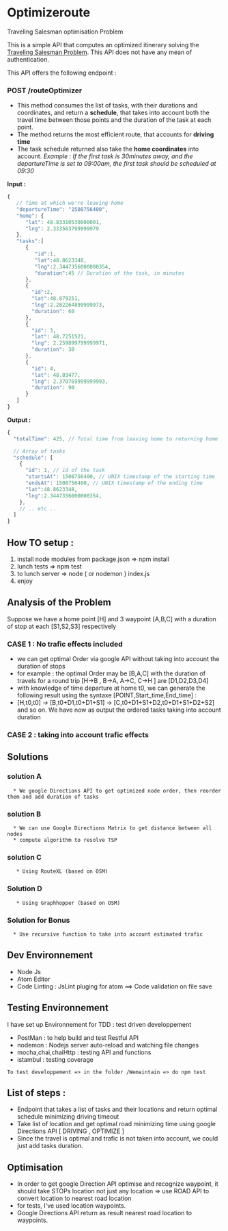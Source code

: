 # Optimizeroute

Traveling Salesman optimisation Problem

This is a simple API that computes an optimized itinerary solving the [Traveling Salesman Problem](https://developers.google.com/optimization/routing/tsp/tsp).
This API does not have any mean of authentication.

This API offers the following endpoint : 

### POST /routeOptimizer

- This method consumes the list of tasks, with their durations and coordinates, and return a **schedule**, that takes into account both the travel time between those points and the duration of the task at each point.
- The method returns the most efficient route, that accounts for **driving time**
- The task schedule returned also take the **home coordinates** into account. *Example : If the first task is 30minutes away, and the departureTime is set to 09:00am, the first task should be scheduled at 09:30*

**Input :**

```javascript
{
   // Time at which we're leaving home
   "departureTime": "1508756400",
   "home": {
      "lat": 48.83310530000001,
      "lng": 2.333563799999979
   },
   "tasks":[
      {
         "id":1,
         "lat":48.8623348,
         "lng":2.3447356000000354,
         "duration":45 // Duration of the task, in minutes
      },
      {
        "id":2,
        "lat":48.879251,
        "lng":2.282264899999973,
        "duration": 60
      },
      {
        "id": 3,
        "lat": 48.7251521,
        "lng": 2.259899799999971,
        "duration": 30
      },
      {
        "id": 4,
        "lat": 48.83477,
        "lng": 2.370769999999993,
        "duration": 90
      }
   ]
}
```

**Output :**
```javascript
{
  "totalTime": 425, // Total time from leaving home to returning home

  // Array of tasks
  "schedule": [
    {
      "id": 1, // id of the task
      "startsAt": 1508756400, // UNIX timestamp of the starting time
      "endsAt": 1508756400, // UNIX timestamp of the ending time
      "lat":48.8623348,
      "lng":2.3447356000000354,
    },
    // .. etc ..
  ]
}
```
## How TO setup :

1. install node modules from package.json => npm install
2. lunch tests => npm test
3. to lunch server => node ( or nodemon ) index.js
4. enjoy

## Analysis of the Problem

Suppose we have a home point [H] and 3 waypoint [A,B,C] with a duration of stop at each [S1,S2,S3] respectively


### CASE 1 : No trafic effects included

- we can get optimal Order via google API without taking into account the duration of stops
- for example : the optimal Order may be [B,A,C] with the duration of travels for a round trip [H->B , B->A, A->C, C->H ] are [D1,D2,D3,D4]
- with knowledge of time departure at home t0, we can generate the following result using the syntaxe [POINT,Start_time,End_time] :
- [H,t0,t0] -> [B,t0+D1,t0+D1+S1] -> [C,t0+D1+S1+D2,t0+D1+S1+D2+S2] and so on. We have now as output the ordered tasks taking into account duration

### CASE 2 : taking into account trafic effects

## Solutions

  ### solution A

      * We google Directions API to get optimized node order, then reorder them and add duration of tasks

 ### solution B

      * We can use Google Directions Matrix to get distance between all nodes
      * compute algorithm to resolve TSP

 ### solution C

       * Using RouteXL (based on OSM)

 ### Solution D

       * Using Graphhopper (based on OSM)

 ### Solution for Bonus

      * Use recursive function to take into account estimated trafic

## Dev Environnement

* Node Js
* Atom Editor
* Code Linting : JsLint pluging for atom  ==> Code validation on file save

## Testing Environnement

I have set up Environnement for TDD : test driven developpement

* PostMan : to help build and test Restful API
* nodemon : Nodejs server auto-reload  and watching file changes
* mocha,chai,chaiHttp : testing API and functions
* istambul : testing coverage

```
To test developpement => in the folder /Wemaintain => do npm test
```

## List of steps :

- Endpoint that takes a list of tasks and their locations and return optimal schedule minimizing driving timeout
- Take list of location and get optimal road minimizing time using google Directions API [ DRIVING , OPTIMIZE ]
- Since the travel is optimal and trafic is not taken into account, we could just add tasks duration.

## Optimisation

- In order to get google Direction API optimise and recognize waypoint, it should take STOPs location not just any location => use ROAD API to convert location to nearest road location
- for tests, I've used location waypoints.
- Google Directions API return as result nearest road location to waypoints.
